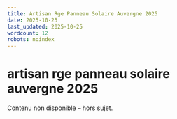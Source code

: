```yaml
---
title: Artisan Rge Panneau Solaire Auvergne 2025
date: 2025-10-25
last_updated: 2025-10-25
wordcount: 12
robots: noindex
---
```


# artisan rge panneau solaire auvergne 2025

Contenu non disponible – hors sujet.